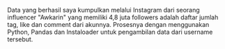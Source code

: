 Data yang berhasil saya kumpulkan melalui Instagram dari seorang influencer "Awkarin" yang memiliki 4,8 juta followers
adalah daftar jumlah tag, like dan comment dari akunnya. Prosesnya dengan menggunakan Python, Pandas dan Instaloader
untuk pengambilan data dari username tersebut.
